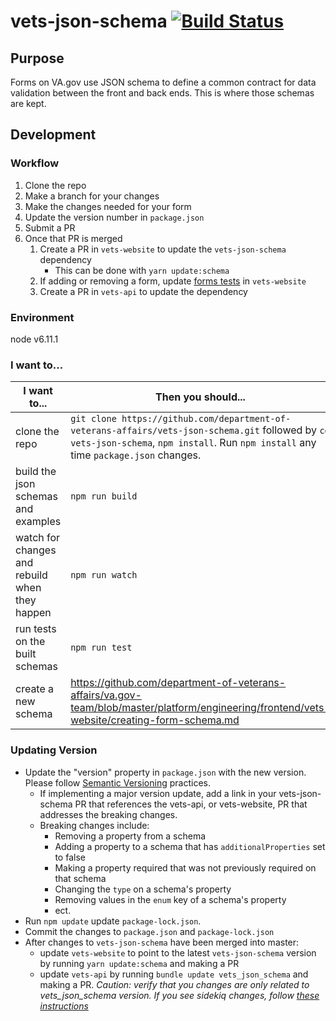 # vets-json-schema [![Build Status](https://travis-ci.org/department-of-veterans-affairs/vets-json-schema.svg?branch=master)](https://travis-ci.org/department-of-veterans-affairs/vets-json-schema)

## Purpose

Forms on VA.gov use JSON schema to define a common contract for data validation between the front and back ends. This is where those schemas are kept.

## Development

### Workflow

1. Clone the repo
1. Make a branch for your changes
1. Make the changes needed for your form
1. Update the version number in `package.json`
1. Submit a PR
1. Once that PR is merged
   1. Create a PR in `vets-website` to update the `vets-json-schema` dependency
      - This can be done with `yarn update:schema`
   1. If adding or removing a form, update [forms tests](https://github.com/department-of-veterans-affairs/vets-website/blob/master/src/platform/forms/tests/forms.unit.spec.js) in `vets-website`
   1. Create a PR in `vets-api` to update the dependency

### Environment

node v6.11.1

### I want to...

| I want to...                                   | Then you should...                                                                                                                                                                      |
| ---------------------------------------------- | --------------------------------------------------------------------------------------------------------------------------------------------------------------------------------------- |
| clone the repo                                 | `git clone https://github.com/department-of-veterans-affairs/vets-json-schema.git` followed by `cd vets-json-schema`, `npm install`. Run `npm install` any time `package.json` changes. |
| build the json schemas and examples            | `npm run build`                                                                                                                                                                         |
| watch for changes and rebuild when they happen | `npm run watch`                                                                                                                                                                         |
| run tests on the built schemas                 | `npm run test`                                                                                                                                                                          |
| create a new schema                            | https://github.com/department-of-veterans-affairs/va.gov-team/blob/master/platform/engineering/frontend/vets-website/creating-form-schema.md                                            |

### Updating Version

- Update the "version" property in `package.json` with the new version. Please follow [Semantic Versioning](https://semver.org/#summary) practices.
  - If implementing a major version update, add a link in your vets-json-schema PR that references the vets-api, or vets-website, PR that addresses the breaking changes.
  - Breaking changes include:
    - Removing a property from a schema
    - Adding a property to a schema that has `additionalProperties` set to false
    - Making a property required that was not previously required on that schema
    - Changing the `type` on a schema's property
    - Removing values in the `enum` key of a schema's property
    - ect.
- Run `npm update` update `package-lock.json`.
- Commit the changes to `package.json` and `package-lock.json`
- After changes to `vets-json-schema` have been merged into master:
  - update `vets-website` to point to the latest `vets-json-schema` version by running `yarn update:schema` and making a PR
  - update `vets-api` by running `bundle update vets_json_schema` and making a PR. _Caution: verify that you changes are only related to vets_json_schema version. If you see sidekiq changes, follow [these instructions](https://github.com/department-of-veterans-affairs/va.gov-team-sensitive/blob/master/platform/engineering/sidekiq-enterprise-setup.md)_
